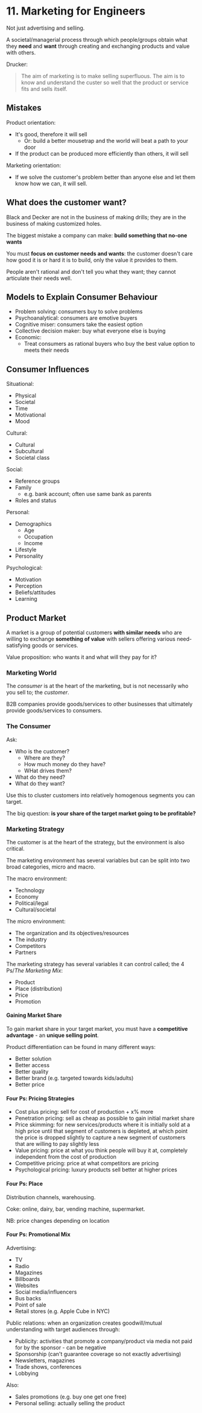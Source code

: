 # 11. Marketing for Engineers

Not just advertising and selling.

A societal/managerial process through which people/groups obtain what they **need** and **want** through creating and exchanging products and value with others.

Drucker:

> The aim of marketing is to make selling superfluous. The aim is to know and understand the custer so well that the product or service fits and sells itself.

## Mistakes

Product orientation:

- It's good, therefore it will sell
  - Or: build a better mousetrap and the world will beat a path to your door
- If the product can be produced more efficiently than others, it will sell

Marketing orientation:

- If we solve the customer's problem better than anyone else and let them know how we can, it will sell.

## What does the customer want?

Black and Decker are not in the business of making drills; they are in the business of making customized holes.

The biggest mistake a company can make: **build something that no-one wants**

You must **focus on customer needs and wants**: the customer doesn't care how good it is or hard it is to build, only the value it provides to them.

People aren't rational and don't tell you what they want; they cannot articulate their needs well.

## Models to Explain Consumer Behaviour

- Problem solving: consumers buy to solve problems
- Psychoanalytical: consumers are emotive buyers
- Cognitive miser: consumers take the easiest option
- Collective decision maker: buy what everyone else is buying
- Economic:
  - Treat consumers as rational buyers who buy the best value option to meets their needs

## Consumer Influences

Situational:

- Physical
- Societal
- Time
- Motivational
- Mood

Cultural:

- Cultural
- Subcultural
- Societal class

Social:

- Reference groups
- Family
  - e.g. bank account; often use same bank as parents
- Roles and status

Personal:

- Demographics
  - Age
  - Occupation
  - Income
- Lifestyle
- Personality

Psychological:

- Motivation
- Perception
- Beliefs/attitudes
- Learning

## Product Market

A market is a group of potential customers **with similar needs** who are willing to exchange **something of value** with sellers offering various need-satisfying goods or services.

Value proposition: who wants it and what will they pay for it?

### Marketing World

The *consumer* is at the heart of the marketing, but is not necessarily who you sell to; the *customer*.

B2B companies provide goods/services to other businesses that ultimately provide goods/services to consumers.

### The Consumer

Ask:

- Who is the customer?
  - Where are they?
  - How much money do they have?
  - WHat drives them?
- What do they need?
- What do they want?

Use this to cluster customers into relatively homogenous segments you can target.

The big question: **is your share of the target market going to be profitable?**

### Marketing Strategy

The customer is at the heart of the strategy, but the environment is also critical.

The marketing environment has several variables but can be split into two broad categories, micro and macro.

The macro environment:

- Technology
- Economy
- Political/legal
- Cultural/societal

The micro environment:

- The organization and its objectives/resources
- The industry
- Competitors
- Partners

The marketing strategy has several variables it can control called; the 4 Ps/*The Marketing Mix*:

- Product
- Place (distribution)
- Price
- Promotion

#### Gaining Market Share

To gain market share in your target market, you must have a **competitive advantage** - an **unique selling point**.

Product differentiation can be found in many different ways:

- Better solution
- Better access
- Better quality
- Better brand (e.g. targeted towards kids/adults)
- Better price

#### Four Ps: Pricing Strategies

- Cost plus pricing: sell for cost of production + x% more
- Penetration pricing: sell as cheap as possible to gain initial market share
- Price skimming: for new services/products where it is initially sold at a high price until that segment of customers is depleted, at which point the price is dropped slightly to capture a new segment of customers that are willing to pay slightly less
- Value pricing: price at what you think people will buy it at, completely independent from the cost of production
- Competitive pricing: price at what competitors are pricing
- Psychological pricing: luxury products sell better at higher prices

#### Four Ps: Place

Distribution channels, warehousing.

Coke: online, dairy, bar, vending machine, supermarket.

NB: price changes depending on location

#### Four Ps: Promotional Mix

Advertising:

- TV
- Radio
- Magazines
- Billboards
- Websites
- Social media/influencers
- Bus backs
- Point of sale
- Retail stores (e.g. Apple Cube in NYC)

Public relations: when an organization creates goodwill/mutual understanding with target audiences through:

- Publicity: activities that promote a company/product via media not paid for by the sponsor - can be negative
- Sponsorship (can't guarantee coverage so not exactly advertising)
- Newsletters, magazines
- Trade shows, conferences
- Lobbying

Also:

- Sales promotions (e.g. buy one get one free)
- Personal selling: actually selling the product
